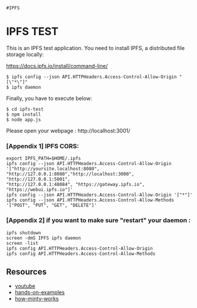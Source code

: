 `#IPFS`

# IPFS TEST

This is an IPFS test application.
You need to install IPFS, a distributed file storage locally:

https://docs.ipfs.io/install/command-line/
```
$ ipfs config --json API.HTTPHeaders.Access-Control-Allow-Origin "[\"*\"]"
$ ipfs daemon
```

Finally, you have to execute below:
```
$ cd ipfs-test
$ npm install
$ node app.js
```
Please open your webpage : http://localhost:3001/





### [Appendix 1] IPFS CORS: 
```
export IPFS_PATH=$HOME/.ipfs
ipfs config --json API.HTTPHeaders.Access-Control-Allow-Origin '["http://yoursite.localhost:8080",
"http://127.0.0.1:8080","http://localhost:3000", "http://127.0.0.1:5001",
"http://127.0.0.1:48084", "https://gateway.ipfs.io", "https://webui.ipfs.io"]'
ipfs config --json API.HTTPHeaders.Access-Control-Allow-Origin '["*"]'
ipfs config --json API.HTTPHeaders.Access-Control-Allow-Methods '["POST", "PUT", "GET", "DELETE"]'
```
### [Appendix 2] if you want to make sure "restart" your daemon :
```
ipfs shutdown
screen -dmS IPFS ipfs daemon
screen -list
ipfs config API.HTTPHeaders.Access-Control-Allow-Origin
ipfs config API.HTTPHeaders.Access-Control-Allow-Methods
```

## Resources

- [youtube](https://www.youtube.com/watch?v=RMlo9_wfKYU)
- [hands-on-examples](https://docs.ipfs.io/reference/js/api/#hands-on-examples)
- [how-minty-works](https://docs.ipfs.io/how-to/mint-nfts-with-ipfs/#how-minty-works )
